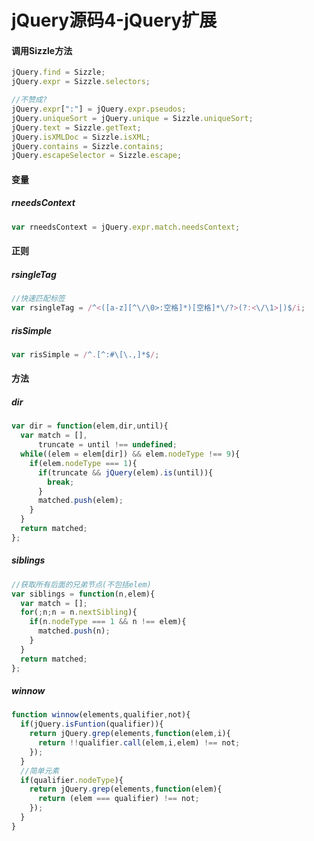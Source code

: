 # jQuery源码4-jQuery扩展

#### 调用Sizzle方法

```javascript
jQuery.find = Sizzle;
jQuery.expr = Sizzle.selectors;

//不赞成?
jQuery.expr[":"] = jQuery.expr.pseudos;
jQuery.uniqueSort = jQuery.unique = Sizzle.uniqueSort;
jQuery.text = Sizzle.getText;
jQuery.isXMLDoc = Sizzle.isXML;
jQuery.contains = Sizzle.contains;
jQuery.escapeSelector = Sizzle.escape;
```

#### 变量

##### rneedsContext

```javascript
var rneedsContext = jQuery.expr.match.needsContext;
```

#### 正则

##### rsingleTag

```javascript
//快速匹配标签
var rsingleTag = /^<([a-z][^\/\0>:空格]*)[空格]*\/?>(?:<\/\1>|)$/i;
```

##### risSimple

```javascript
var risSimple = /^.[^:#\[\.,]*$/;
```



#### 方法

##### dir

```javascript
var dir = function(elem,dir,until){
  var match = [],
      truncate = until !== undefined;
  while((elem = elem[dir]) && elem.nodeType !== 9){
    if(elem.nodeType === 1){
      if(truncate && jQuery(elem).is(until)){
        break;
      }
      matched.push(elem);
    }
  }
  return matched;
};
```

##### siblings

```javascript
//获取所有后面的兄弟节点(不包括elem)
var siblings = function(n,elem){
  var match = [];
  for(;n;n = n.nextSibling){
    if(n.nodeType === 1 && n !== elem){
      matched.push(n);
    }
  }
  return matched;
};
```

##### winnow

```javascript
function winnow(elements,qualifier,not){
  if(jQuery.isFuntion(qualifier)){
    return jQuery.grep(elements,function(elem,i){
      return !!qualifier.call(elem,i,elem) !== not;
    });
  }
  //简单元素
  if(qualifier.nodeType){
    return jQuery.grep(elements,function(elem){
      return (elem === qualifier) !== not;
    });
  }
}
```

